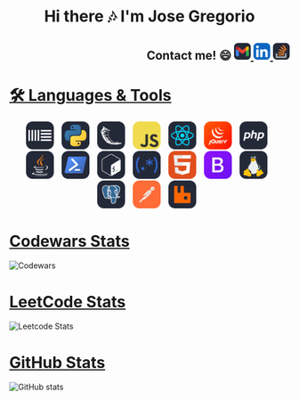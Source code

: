 <link rel="stylesheet" type='text/css' href="https://cdn.jsdelivr.net/gh/devicons/devicon@latest/devicon.min.css" />

<h1 align="center">Hi there 🎶 I'm Jose Gregorio</h1>

<h2 align="right">
Contact me! 😄
  <a href="mailto:jose.constenla@gmail.com">
    <img src="./icons/Gmail-Dark.svg" alt="Gmail" width="30" height="30">
  </a>
  <a href="https://www.linkedin.com/in/jconstenla/">
    <img src="./icons/LinkedIn.svg" alt="LinkedIn" width="30" height="30">
  </a>
  </a>
  <a href="https://stackoverflow.com/users/7193362/jose-constenla">
    <img src="./icons/StackOverflow-Dark.svg" alt="StackOverflow" width="30" height="30">
  </a>
</h2>

<h1 align="left"><a href="https://github.com/tandpfun/skill-icons" target="_blank">🛠️ Languages & Tools</a></h1>

<p align="center">
  <img src="./icons/Ableton-Dark.svg" title="Ableton" width="50" height="50" style="margin-right: 10px;">
  <img src="./icons/Python-Dark.svg" title="Python" width="50" height="50" style="margin-right: 10px;">
  <img src="./icons/Flask-Dark.svg" title="Flask" width="50" height="50" style="margin-right: 10px;">
  <img src="./icons/JavaScript.svg" title="JavaScript" width="50" height="50" style="margin-right: 10px;">
  <img src="./icons/React-Dark.svg" title="React" width="50" height="50" style="margin-right: 10px;">
  <img src="./icons/JQuery.svg" title="jQuery" width="50" height="50" style="margin-right: 10px;">
  <img src="./icons/PHP-Dark.svg" title="PHP" width="50" height="50" style="margin-right: 10px;">
  <img src="./icons/Java-Dark.svg" title="Java" width="50" height="50" style="margin-right: 10px;">
  <img src="./icons/Powershell-Dark.svg" title="Powershell" width="50" height="50" style="margin-right: 10px;">
  <img src="./icons/Bash-Dark.svg" title="Bash" width="50" height="50" style="margin-right: 10px;">
  <img src="./icons/Regex-Dark.svg" title="Regex" width="50" height="50" style="margin-right: 10px;">
  <img src="./icons/HTML.svg" title="HTML" width="50" height="50" style="margin-right: 10px;">
  <img src="./icons/Bootstrap.svg" title="Bootstrap" width="50" height="50" style="margin-right: 10px;">
  <img src="./icons/Linux-Dark.svg" title="Linux" width="50" height="50" style="margin-right: 10px;">
  <img src="./icons/PostgreSQL-Dark.svg" title="PostgreSQL" width="50" height="50" style="margin-right: 10px;">
  <img src="./icons/Postman.svg" title="Postman" width="50" height="50" style="margin-right: 10px;">
  <img src="./icons/RabbitMQ-Dark.svg" title="RabbitMQ" width="50" height="50" style="margin-right: 10px;">
</p>

<h1 align="left"><a href="https://www.codewars.com/users/djg-91" target="_blank">Codewars Stats</a></h1>

![Codewars](https://github.r2v.ch/codewars?user=djg-91&top_languages=true&theme=dark&stroke=%23BB432C&hide_clan=true)

<h1 align="left"><a href="https://leetcode.com/u/DJG-91/" target="_blank">LeetCode Stats</a></h1>

![Leetcode Stats](https://leetcard.jacoblin.cool/DJG-91)

<h1 align="left"><a href="https://leetcode.com/u/DJG-91/" target="_blank">GitHub Stats</a></h1>

![GitHub stats](https://github-readme-stats.vercel.app/api?username=djg-91&show_icons=true&theme=dark)


